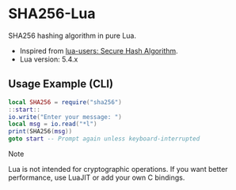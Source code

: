 # SHA256-Lua

SHA256 hashing algorithm in pure Lua.

- Inspired from [lua-users: Secure Hash Algorithm](http://lua-users.org/wiki/SecureHashAlgorithm).
- Lua version: 5.4.x

## Usage Example (CLI)

```lua
local SHA256 = require("sha256")
::start::
io.write("Enter your message: ")
local msg = io.read("*l")
print(SHA256(msg))
goto start -- Prompt again unless keyboard-interrupted
```

> [!NOTE]
> Lua is not intended for cryptographic operations. If you want better performance, use LuaJIT or add your own C bindings.
